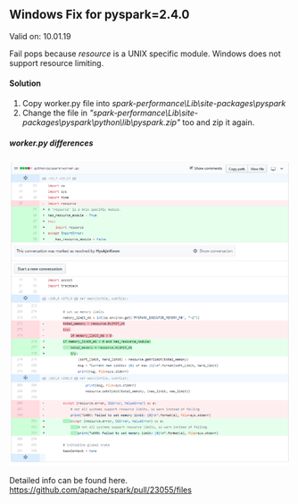## Windows Fix for pyspark=2.4.0

Valid on: 10.01.19

Fail pops because *resource* is a UNIX specific module. Windows does not support resource limiting.

#### Solution
1. Copy worker.py file into *spark-performance\Lib\site-packages\pyspark*  
2. Change the file in *"spark-performance\Lib\site-packages\pyspark\python\lib\pyspark.zip"* too  and zip it again.


##### worker.py differences
![](https://github.com/ugurgudelek/LSTM-TensorSpark/blob/master/fix/worker.PNG?raw=true)



Detailed info can be found here.  
https://github.com/apache/spark/pull/23055/files
